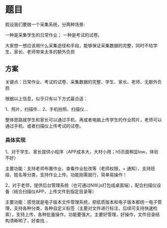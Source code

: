 # 题目

假设我们要做一个采集系统，分两种场景:

  一种是采集学生的日常作业；
  一种是考试的试卷。

大家想一想应该用什么采集途径和手段，能够保证采集数据的完整，同时不给学生、家长、老师带来太多的额外负担

## 方案

关键点：日常作业、考试的试卷、采集数据的完整、学生、家长、老师、无额外负担

根据以上信息，似乎只有以下方式最合适：

  1、照片，扫描件...
  2、手机拍照、扫描仪...

整体思路就学生和家长可以通过手机、再或者电脑上传学生的作业照片，老师可以通过手机、或者扫描仪上传考试的试卷。

### 具体实现

1、对于学生、家长提供小程序（APP成本大，大材小用；h5页面稍显low，体验不好）

  主要功能：支持老师布置作业、查看作业批改等（老师权限，+ 通知），支持班级、姓名等分类，支持作业上传。功能刚需就行，简单易操作！

2、对于老师，提供后台管理系统（也可通过NW.js打包成桌面端），配合扫描仪设备（结合扫描仪APP，上传文件到指定目录等）

  主要功能：感觉就是电子版本文件管理系统，把纸质版本和电子版本都统一电子管理，支持各种分类，各种自定义标签（主要对文件进行标注，后续可支持快速检索），支持上传，各种批量操作。功能要强大，主要好管理，好操作，文件目录结构清晰明了，好查找...
